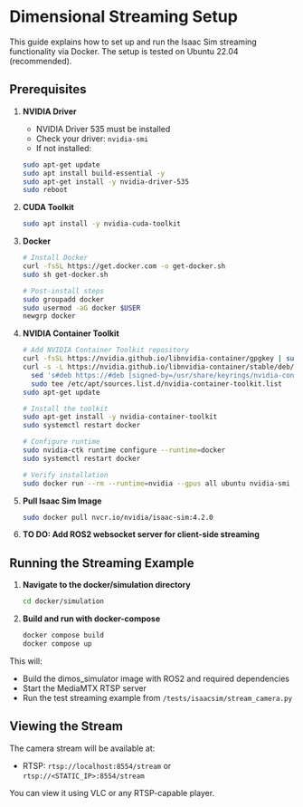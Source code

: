 # Dimensional Streaming Setup

This guide explains how to set up and run the Isaac Sim streaming functionality via Docker. The setup is tested on Ubuntu 22.04 (recommended).

## Prerequisites

1. **NVIDIA Driver**
   - NVIDIA Driver 535 must be installed
   - Check your driver: `nvidia-smi`
   - If not installed:
   ```bash
   sudo apt-get update
   sudo apt install build-essential -y
   sudo apt-get install -y nvidia-driver-535
   sudo reboot
   ```

2. **CUDA Toolkit**
   ```bash
   sudo apt install -y nvidia-cuda-toolkit
   ```

3. **Docker**
   ```bash
   # Install Docker
   curl -fsSL https://get.docker.com -o get-docker.sh
   sudo sh get-docker.sh

   # Post-install steps
   sudo groupadd docker
   sudo usermod -aG docker $USER
   newgrp docker
   ```

4. **NVIDIA Container Toolkit**
   ```bash
   # Add NVIDIA Container Toolkit repository
   curl -fsSL https://nvidia.github.io/libnvidia-container/gpgkey | sudo gpg --dearmor -o /usr/share/keyrings/nvidia-container-toolkit-keyring.gpg
   curl -s -L https://nvidia.github.io/libnvidia-container/stable/deb/nvidia-container-toolkit.list | \
     sed 's#deb https://#deb [signed-by=/usr/share/keyrings/nvidia-container-toolkit-keyring.gpg] https://#g' | \
     sudo tee /etc/apt/sources.list.d/nvidia-container-toolkit.list
   sudo apt-get update

   # Install the toolkit
   sudo apt-get install -y nvidia-container-toolkit
   sudo systemctl restart docker

   # Configure runtime
   sudo nvidia-ctk runtime configure --runtime=docker
   sudo systemctl restart docker

   # Verify installation
   sudo docker run --rm --runtime=nvidia --gpus all ubuntu nvidia-smi
   ```

5. **Pull Isaac Sim Image**
   ```bash
   sudo docker pull nvcr.io/nvidia/isaac-sim:4.2.0
   ```

6. **TO DO: Add ROS2 websocket server for client-side streaming**

## Running the Streaming Example

1. **Navigate to the docker/simulation directory**
   ```bash
   cd docker/simulation
   ```

2. **Build and run with docker-compose**
   ```bash
   docker compose build
   docker compose up
   ```

This will:
- Build the dimos_simulator image with ROS2 and required dependencies
- Start the MediaMTX RTSP server
- Run the test streaming example from `/tests/isaacsim/stream_camera.py`

## Viewing the Stream

The camera stream will be available at: 

- RTSP: `rtsp://localhost:8554/stream` or `rtsp://<STATIC_IP>:8554/stream`

You can view it using VLC or any RTSP-capable player.